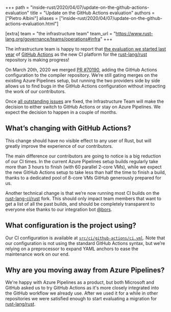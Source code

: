 +++
path = "inside-rust/2020/04/07/update-on-the-github-actions-evaluation"
title = "Update on the GitHub Actions evaluation"
authors = ["Pietro Albini"]
aliases = ["inside-rust/2020/04/07/update-on-the-github-actions-evaluation.html"]

[extra]
team = "the infrastructure team"
team_url = "https://www.rust-lang.org/governance/teams/operations#infra"
+++

The infrastructure team is happy to report that [the evaluation we started last
year][prev] of [GitHub Actions][gha] as the new CI platform for the
[rust-lang/rust] repository is making progress!

On March 20th, 2020 we merged [PR #70190][70190], adding the GitHub Actions
configuration to the compiler repository. We’re still gating merges on the
existing Azure Pipelines setup, but running the two providers side by side
allows us to find bugs in the GitHub Actions configuration without impacting
the work of our contributors.

Once [all outstanding issues][gha-issues] are fixed, the Infrastructure Team
will make the decision to either switch to GitHub Actions or stay on Azure
Pipelines. We expect the decision to happen in a couple of months.

## What’s changing with GitHub Actions?

This change should have no visible effect to any user of Rust, but will greatly
improve the experience of our contributors.

The main difference our contributors are going to notice is a big reduction of
our CI times. In the current Azure Pipelines setup builds regularly take more
than 3 hours to finish (with 60 parallel 2-core VMs), while we expect the new
GitHub Actions setup to take less than half the time to finish a build, thanks
to a dedicated pool of 8-core VMs GitHub generously prepared for us.

Another technical change is that we’re now running most CI builds on the
[rust-lang-ci/rust] fork. This should only impact team members that want to get
a list of all the past builds, and should be completely transparent to everyone
else thanks to our integration bot [@bors].

## What configuration is the project using?

Our CI configuration is available at [`src/ci/github-actions/ci.yml`][config].
Note that our configuration is not using the standard GitHub Actions syntax,
but we’re relying on a preprocessor to expand YAML anchors to ease the
maintenance work on our end.

## Why are you moving away from Azure Pipelines?

We're happy with Azure Pipelines as a product, but both Microsoft and GitHub
asked us to try GitHub Actions as it's more closely integrated into the GitHub
workflow we already use. After we used it for a while in other repositories we
were satisfied enough to start evaluating a migration for [rust-lang/rust].

[prev]: https://blog.rust-lang.org/inside-rust/2019/11/14/evaluating-github-actions.html
[gha]: https://github.com/features/actions
[rust-lang-ci/rust]: https://github.com/rust-lang-ci/rust
[rust-lang/rust]: https://github.com/rust-lang/rust
[70190]: https://github.com/rust-lang/rust/pull/70190
[gha-issues]: https://github.com/rust-lang/rust/labels/A-github-actions
[@bors]: https://github.com/rust-lang/homu
[config]: https://github.com/rust-lang/rust/blob/master/src/ci/github-actions/ci.yml
